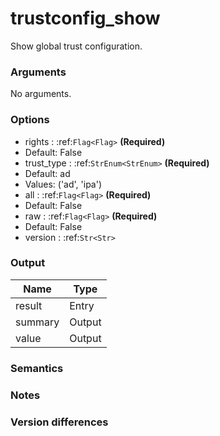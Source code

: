 [//]: # (THE CONTENT BELOW IS GENERATED. DO NOT EDIT.)
# trustconfig_show
Show global trust configuration.

### Arguments
No arguments.

### Options
* rights : :ref:`Flag<Flag>` **(Required)**
 * Default: False
* trust_type : :ref:`StrEnum<StrEnum>` **(Required)**
 * Default: ad
 * Values: ('ad', 'ipa')
* all : :ref:`Flag<Flag>` **(Required)**
 * Default: False
* raw : :ref:`Flag<Flag>` **(Required)**
 * Default: False
* version : :ref:`Str<Str>`

### Output
|Name|Type
|-|-
|result|Entry
|summary|Output
|value|Output

[//]: # (ADD YOUR NOTES BELOW. THESE WILL BE PICKED EVERY TIME THE DOCS ARE REGENERATED. //end)
### Semantics

### Notes

### Version differences